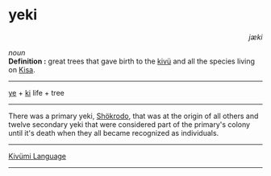 
# yeki

<div align="right"><i>jæki</i></div>

*noun*  
**Definition :** great trees that gave birth to the [kivü](kivü.md) and all the species living on [Kisa](Kisa.md).  

---

[ye](ye.md) + [ki](ki.md)
life + tree

---

There was a primary yeki, [Shökrodo](../../Characters/Shökrodo), that was at the origin of all others and twelve secondary yeki that were considered part of the primary's colony until it's death when they all became recognized as individuals.  

---

[Kivümi Language](../README.md)

---
